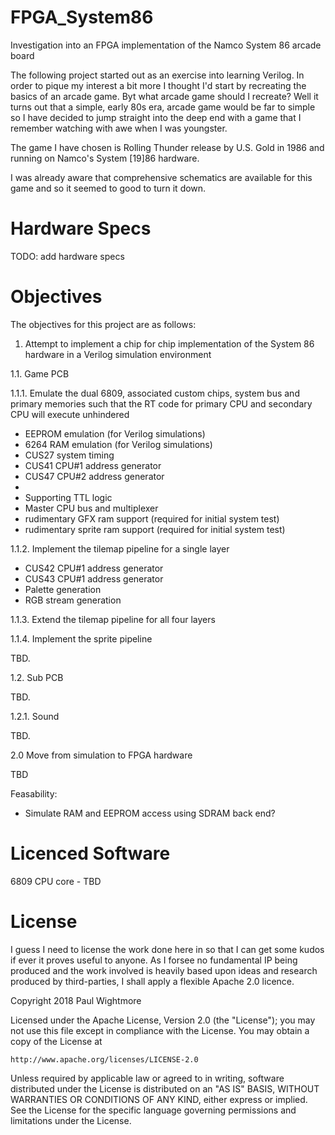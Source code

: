 # FPGA_System86
Investigation into an FPGA implementation of the Namco System 86 arcade board

The following project started out as an exercise into learning Verilog. In order to pique my interest a bit more I thought I'd start by recreating the basics of an arcade game. Byt what arcade game should I recreate? Well it turns out that a simple, early 80s era, arcade game would be far to simple so I have decided to jump straight into the deep end with a game that I remember watching with awe when I was youngster.

The game I have chosen is Rolling Thunder release by U.S. Gold in 1986 and running on Namco's System [19]86 hardware.

I was already aware that comprehensive schematics are available for this game and so it seemed to good to turn it down.

Hardware Specs
==============

TODO: add hardware specs

Objectives
==========

The objectives for this project are as follows:

1. Attempt to implement a chip for chip implementation of the System 86 hardware in a Verilog simulation environment

1.1. Game PCB

1.1.1. Emulate the dual 6809, associated custom chips, system bus and primary memories such that the RT code for primary CPU and secondary CPU will execute unhindered

- EEPROM emulation (for Verilog simulations)
- 6264 RAM emulation (for Verilog simulations)
- CUS27 system timing
- CUS41 CPU#1 address generator
- CUS47 CPU#2 address generator
- 
- Supporting TTL logic
- Master CPU bus and multiplexer
- rudimentary GFX ram support (required for initial system test)
- rudimentary sprite ram support (required for initial system test)

1.1.2. Implement the tilemap pipeline for a single layer

- CUS42 CPU#1 address generator
- CUS43 CPU#1 address generator
- Palette generation
- RGB stream generation

1.1.3. Extend the tilemap pipeline for all four layers

1.1.4. Implement the sprite pipeline

TBD.

1.2. Sub PCB

TBD.

1.2.1. Sound

TBD.

2.0 Move from simulation to FPGA hardware

TBD

Feasability:
- Simulate RAM and EEPROM access using SDRAM back end?


Licenced Software
=================

6809 CPU core - TBD

License
=======

I guess I need to license the work done here in so that I can get some kudos if ever it proves useful to anyone. 
As I forsee no fundamental IP being produced and the work involved is heavily based upon ideas and research produced by third-parties, I shall apply a flexible Apache 2.0 licence.

Copyright 2018 Paul Wightmore

Licensed under the Apache License, Version 2.0 (the "License");
you may not use this file except in compliance with the License.
You may obtain a copy of the License at

    http://www.apache.org/licenses/LICENSE-2.0

Unless required by applicable law or agreed to in writing, software
distributed under the License is distributed on an "AS IS" BASIS,
WITHOUT WARRANTIES OR CONDITIONS OF ANY KIND, either express or implied.
See the License for the specific language governing permissions and
limitations under the License.


